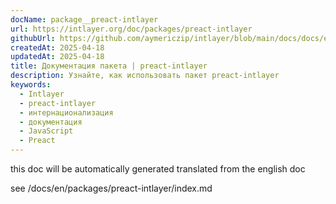 ```yaml
---
docName: package__preact-intlayer
url: https://intlayer.org/doc/packages/preact-intlayer
githubUrl: https://github.com/aymericzip/intlayer/blob/main/docs/docs/en/packages/preact-intlayer/index.md
createdAt: 2025-04-18
updatedAt: 2025-04-18
title: Документация пакета | preact-intlayer
description: Узнайте, как использовать пакет preact-intlayer
keywords:
  - Intlayer
  - preact-intlayer
  - интернационализация
  - документация
  - JavaScript
  - Preact
---
```


this doc will be automatically generated translated from the english doc

see /docs/en/packages/preact-intlayer/index.md
